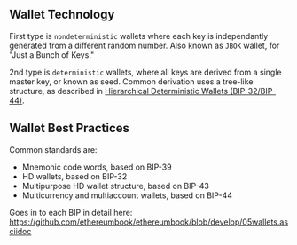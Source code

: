 ## Wallet Technology
First type is `nondeterministic` wallets where each key is independantly generated from a different random number. Also known as `JBOK` wallet, for "Just a Bunch of Keys."

2nd type is `deterministic` wallets, where all keys are derived from a single master key, or known as seed. Common derivation uses a tree-like structure, as described in [Hierarchical Deterministic Wallets (BIP-32/BIP-44)](https://github.com/ethereumbook/ethereumbook/blob/develop/05wallets.asciidoc#hd_wallets).

## Wallet Best Practices
Common standards are:
- Mnemonic code words, based on BIP-39
- HD wallets, based on BIP-32
- Multipurpose HD wallet structure, based on BIP-43
- Multicurrency and multiaccount wallets, based on BIP-44

Goes in to each BIP in detail here:
https://github.com/ethereumbook/ethereumbook/blob/develop/05wallets.asciidoc